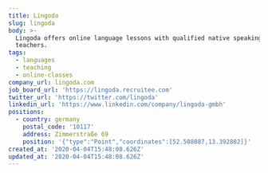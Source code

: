 ```yaml
---
title: Lingoda
slug: lingoda
body: >-
  Lingoda offers online language lessons with qualified native speaking
  teachers.
tags:
  - languages
  - teaching
  - online-classes
company_url: lingoda.com
job_board_url: 'https://lingoda.recruitee.com'
twitter_url: 'https://twitter.com/lingoda'
linkedin_url: 'https://www.linkedin.com/company/lingoda-gmbh'
positions:
  - country: germany
    postal_code: '10117'
    address: Zimmerstraße 69
    position: '{"type":"Point","coordinates":[52.508087,13.392802]}'
created_at: '2020-04-04T15:48:08.626Z'
updated_at: '2020-04-04T15:48:08.626Z'
---
```


